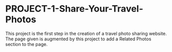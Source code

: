 # PROJECT-1-Share-Your-Travel-Photos
This project is the first step in the creation of a travel photo sharing website. The page given is augmented by this project to add a Related Photos section to the page.
